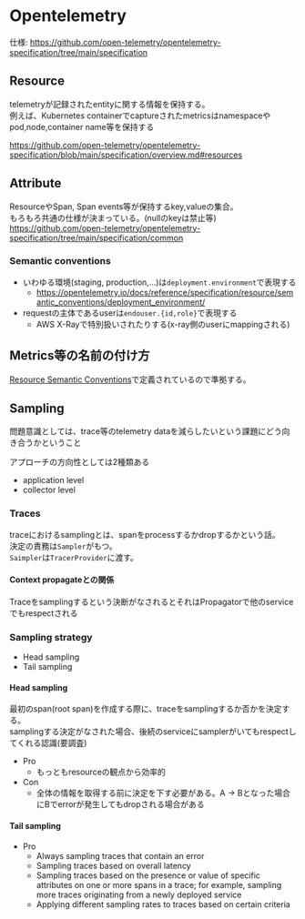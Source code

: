 # Opentelemetry

仕様: https://github.com/open-telemetry/opentelemetry-specification/tree/main/specification

## Resource

telemetryが記録されたentityに関する情報を保持する。  
例えば、Kubernetes containerでcaptureされたmetricsはnamespaceやpod,node,container name等を保持する

https://github.com/open-telemetry/opentelemetry-specification/blob/main/specification/overview.md#resources

## Attribute

ResourceやSpan, Span events等が保持するkey,valueの集合。  
もろもろ共通の仕様が決まっている。(nullのkeyは禁止等)  
https://github.com/open-telemetry/opentelemetry-specification/tree/main/specification/common

### Semantic conventions

* いわゆる環境(staging, production,...)は`deployment.environment`で表現する
  * https://opentelemetry.io/docs/reference/specification/resource/semantic_conventions/deployment_environment/
* requestの主体であるuserは`endouser.{id,role}`で表現する
  * AWS X-Rayで特別扱いされたりする(x-ray側のuserにmappingされる)

## Metrics等の名前の付け方

[Resource Semantic Conventions](https://opentelemetry.io/docs/reference/specification/resource/semantic_conventions/)で定義されているので準拠する。


## Sampling

問題意識としては、trace等のtelemetry dataを減らしたいという課題にどう向き合うかということ  

アプローチの方向性としては2種類ある

* application level
* collector level

### Traces

traceにおけるsamplingとは、spanをprocessするかdropするかという話。  
決定の責務は`Sampler`がもつ。  
`Saimpler`は`TracerProvider`に渡す。  

#### Context propagateとの関係

Traceをsamplingするという決断がなされるとそれはPropagatorで他のserviceでもrespectされる


### Sampling strategy

* Head sampling
* Tail sampling

#### Head sampling

最初のspan(root span)を作成する際に、traceをsamplingするか否かを決定する。  
samplingする決定がなされた場合、後続のserviceにsamplerがいてもrespectしてくれる認識(要調査)  

* Pro
  * もっともresourceの観点から効率的
* Con
  * 全体の情報を取得する前に決定を下す必要がある。A -> Bとなった場合にBでerrorが発生してもdropされる場合がある


#### Tail sampling

* Pro
  * Always sampling traces that contain an error
  * Sampling traces based on overall latency
  * Sampling traces based on the presence or value of specific attributes on one or more spans in a trace; for example, sampling more traces originating from a newly deployed service
  * Applying different sampling rates to traces based on certain criteria